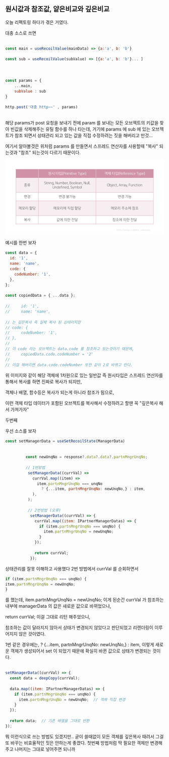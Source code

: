 ## 원시값과 참조값,  얕은비교와 깊은비교


오늘 리펙토링 하다가 겪은 거였다. 

대충 소스로 쓰면


````javascript

const main = useRecoilValue(mainData) => {a:'a', b: 'b'}

const sub = useRecoilValue(subValue) => [{a:'a', b: 'b'}... ]



const params = {
    ...main,
    subValue : sub
}

http.post('대충 http~~' , params)



````

해당 params가 post 요청을 보내기 전에 param 를 보내는 모든 오브젝트의 키값을 찾아 빈값을 삭제해주는 유틸 함수를 하나 타는데, 
거기에 params 에 sub 에 있는 오브젝트가 참조 되면서 상태관리 되고 있는 값을 직접 수정하려는 짓을 해버리고 만것...

여기서 알아볼것은 위처럼 params 를 만들면서 스프레드 연산자를 사용할때 "복사" 되는것과 "참조"  되는것이 다르기 때문이다.

![img.png](img.png)

예시를 한번 보자 

````javascript
const data = {
  id: '1',
  name: 'name',
  code: {
    codeNumber: '1',
  },
};

const copiedData = { ...data };

//     id: '1', 
//     name: 'name',

// 는 깊은복사 즉 실제 복사 된 상태이지만
// code: {
//     codeNumber: '1',
// },
//
// 이 code 라는 오브젝트는 data.code 를 참조하고 있는것이기 때문에,
//     copiedData.code.codeNumber = '2'
//
// 이걸 해버리면 data.code.codeNumber 또한 같이 2로 바뀌고 만다.
````

위 이미지와 같이 해당 객체에 1차원으로 있는 일반값 즉 원시타입은 스프레드 연산자를 통해서 복사를 하면 진짜로 복사가 되지만, 

객체나 배열, 함수등은 복사가 되는게 아니라 참조가 됨으로,  

이런 객체 타입 데이터가 포함된 오브젝트를 복사해서 수정하려고 할땐 꼭 "깊은복사 해서 가져가자"


두번째

우선 소스를 보자 

````javascript
const setManagerData = useSetRecoilState(ManagerData)


         const newUnqNo = response?.data?.data?.partnMngrUnqNo;

         // 1번방법
          setManagerData((currVal) =>
            currVal.map((item) =>
              item.partnMngrUnqNo === unqNo
                ? {...item, partnMngrUnqNo: newUnqNo,} : item,
            ),
          );
          
          // 2번방법 (오류)
           setManagerData((currVal) => {
             currVal.map((item: IPartnerManagerDatas) => {
               if (item.partnMngrUnqNo === unqNo) {
                 item.partnMngrUnqNo = newUnqNo;
               }
             });
          
             return currVal;
           });

````

상태관리를 잘못 이해하고 사용했다
2번 방법에서 currVal 를 순회하면서  

````javascript
if (item.partnMngrUnqNo === unqNo) {
item.partnMngrUnqNo = newUnqNo;
}
````
를 했는데,
item.partnMngrUnqNo = newUnqNo; 이게 된순간 currVal 가 참조하는 내부에 managerData 의 값은 새로운 값으로 바뀌었으나, 

return currVal; 이걸 그대로 리턴 해주었으니, 

참조하는 값이 달라지지 않아서 상태가 변경되지 않았다고 판단되었고 리렌더링이 이루어지지 않은 것이였다. 

1번 같은 경우에는,  ? {...item, partnMngrUnqNo: newUnqNo,} : item, 이렇게 새로운 객체가 생성되어서 set 이 되었기 때문에 확실히 바뀐 값으로 상태가 변경되는 것이다. 

````javascript

setManagerData((currVal) => {
  const data = deepCopy(currVal);

  data.map((item: IPartnerManagerDatas) => {
    if (item.partnMngrUnqNo === unqNo) {
      item.partnMngrUnqNo = newUnqNo;  // 객체 직접 변경
    }
  });

  return data;  // 기존 배열을 그대로 반환
});
````

뭐 이런식으로 쓰는 방법도 있겠지만..  굳이 쓸때없이 모든 객체를 깊은복사 때려서 그걸 또 바꾸는 비효율적인 짓은 안하는게 좋겠다. 
첫번째 방법처럼 딱 필요한 객체만 변경해주고 나머지는 그대로 넣어주면 되니까 
